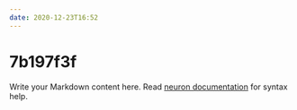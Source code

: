 ```yaml
---
date: 2020-12-23T16:52
---
```


# 7b197f3f

Write your Markdown content here. Read [neuron documentation](https://neuron.zettel.page/2011404.html) for syntax help.

